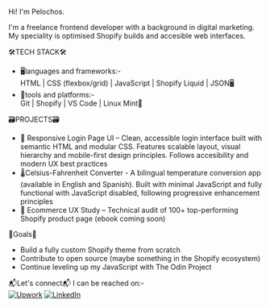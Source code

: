 Hi!  I'm Pelochos.

I'm a freelance frontend developer with a background in digital marketing.  My speciality is optimised Shopify builds and accesible web interfaces.

🛠TECH STACK🛠
- 🖥languages and frameworks:-<br>
  HTML | CSS (flexbox/grid) | JavaScript | Shopify Liquid | JSON🖥
- 🧰tools and platforms:-<br>
  Git | Shopify | VS Code | Linux Mint🧰

  
🗃PROJECTS🗃
- 🔐 Responsive Login Page UI – Clean, accessible login interface built with semantic HTML and modular CSS.  Features scalable layout, visual hierarchy and mobile-first design principles. Follows accesibility and modern UX best practices<br>
- 🌡️Celsius-Fahrenheit Converter - A bilingual temperature conversion app (available in English and Spanish). Built with minimal JavaScript and fully functional with JavaScript disabled, following progressive enhancement principles<br>
- 📘 Ecommerce UX Study – Technical audit of 100+ top-performing Shopify product page (ebook coming soon)</p>


🎯Goals🎯
- Build a fully custom Shopify theme from scratch  
- Contribute to open source (maybe something in the Shopify ecosystem)  
- Continue leveling up my JavaScript with The Odin Project

📬Let's connect📬
I can be reached on:-
<br>
[![Upwork](https://img.shields.io/badge/Upwork-link?style=for-the-badge&color=%231e1e1e)](https://www.upwork.com/freelancers/~0148233da128637afc?mp_source=share)
[![LinkedIn](https://img.shields.io/badge/LinkedIn-link?style=for-the-badge&color=%230a66c2)](https://www.linkedin.com/in/david-walker-087401187/)


<!--
**Pelochos/Pelochos** is a ✨ _special_ ✨ repository because its `README.md` (this file) appears on your GitHub profile.

Here are some ideas to get you started:

- 🔭 I’m currently working on ...
- 🌱 I’m currently learning ...
- 👯 I’m looking to collaborate on ...
- 🤔 I’m looking for help with ...
- 💬 Ask me about ...
- 📫 How to reach me: ...
- 😄 Pronouns: ...
- ⚡ Fun fact: ...
-->
